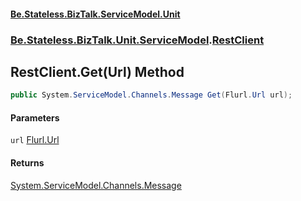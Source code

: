 #### [Be.Stateless.BizTalk.ServiceModel.Unit](README.md 'README')
### [Be.Stateless.BizTalk.Unit.ServiceModel](Be.Stateless.BizTalk.Unit.ServiceModel.md 'Be.Stateless.BizTalk.Unit.ServiceModel').[RestClient](RestClient.md 'Be.Stateless.BizTalk.Unit.ServiceModel.RestClient')

## RestClient.Get(Url) Method

```csharp
public System.ServiceModel.Channels.Message Get(Flurl.Url url);
```
#### Parameters

<a name='Be.Stateless.BizTalk.Unit.ServiceModel.RestClient.Get(Flurl.Url).url'></a>

`url` [Flurl.Url](https://docs.microsoft.com/en-us/dotnet/api/Flurl.Url 'Flurl.Url')

#### Returns
[System.ServiceModel.Channels.Message](https://docs.microsoft.com/en-us/dotnet/api/System.ServiceModel.Channels.Message 'System.ServiceModel.Channels.Message')